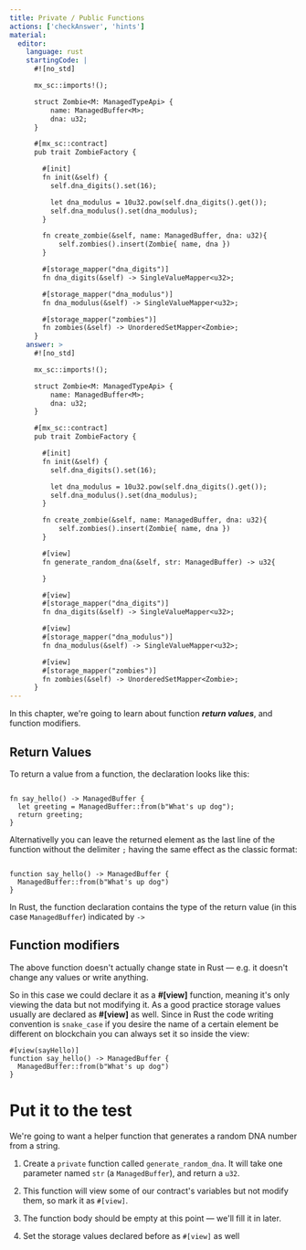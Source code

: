 ```yaml
---
title: Private / Public Functions
actions: ['checkAnswer', 'hints']
material:
  editor:
    language: rust
    startingCode: |
      #![no_std]

      mx_sc::imports!();

      struct Zombie<M: ManagedTypeApi> {
          name: ManagedBuffer<M>;
          dna: u32;
      }

      #[mx_sc::contract]
      pub trait ZombieFactory {

        #[init]
        fn init(&self) {
          self.dna_digits().set(16);

          let dna_modulus = 10u32.pow(self.dna_digits().get());
          self.dna_modulus().set(dna_modulus);
        }

        fn create_zombie(&self, name: ManagedBuffer, dna: u32){
            self.zombies().insert(Zombie{ name, dna })
        }

        #[storage_mapper("dna_digits")]
        fn dna_digits(&self) -> SingleValueMapper<u32>;

        #[storage_mapper("dna_modulus")]
        fn dna_modulus(&self) -> SingleValueMapper<u32>;

        #[storage_mapper("zombies")]
        fn zombies(&self) -> UnorderedSetMapper<Zombie>;
      }
    answer: >
      #![no_std]

      mx_sc::imports!();

      struct Zombie<M: ManagedTypeApi> {
          name: ManagedBuffer<M>;
          dna: u32;
      }

      #[mx_sc::contract]
      pub trait ZombieFactory {

        #[init]
        fn init(&self) {
          self.dna_digits().set(16);

          let dna_modulus = 10u32.pow(self.dna_digits().get());
          self.dna_modulus().set(dna_modulus);
        }

        fn create_zombie(&self, name: ManagedBuffer, dna: u32){
            self.zombies().insert(Zombie{ name, dna })
        }

        #[view]
        fn generate_random_dna(&self, str: ManagedBuffer) -> u32{

        }

        #[view]
        #[storage_mapper("dna_digits")]
        fn dna_digits(&self) -> SingleValueMapper<u32>;

        #[view]
        #[storage_mapper("dna_modulus")]
        fn dna_modulus(&self) -> SingleValueMapper<u32>;

        #[view]
        #[storage_mapper("zombies")]
        fn zombies(&self) -> UnorderedSetMapper<Zombie>;
      }
---
```


In this chapter, we're going to learn about function **_return values_**, and function modifiers.

## Return Values

To return a value from a function, the declaration looks like this:

```

fn say_hello() -> ManagedBuffer {
  let greeting = ManagedBuffer::from(b"What's up dog");
  return greeting;
}

```
Alternativelly you can leave the returned element as the last line of the function without the delimiter `;` having the same effect as the classic format:

```

function say_hello() -> ManagedBuffer {
  ManagedBuffer::from(b"What's up dog")
}

```

In Rust, the function declaration contains the type of the return value (in this case `ManagedBuffer`) indicated by `->`

## Function modifiers

The above function doesn't actually change state in Rust — e.g. it doesn't change any values or write anything.

So in this case we could declare it as a **#[view]** function, meaning it's only viewing the data but not modifying it. As a good practice storage values usually are declared as **#[view]** as well. Since in Rust the code writing convention is `snake_case` if you desire the name of a certain element be different on blockchain you can always set it so inside the view:

```
#[view(sayHello)]
function say_hello() -> ManagedBuffer {
  ManagedBuffer::from(b"What's up dog")
}
```

# Put it to the test

We're going to want a helper function that generates a random DNA number from a string.

1. Create a `private` function called `generate_random_dna`. It will take one parameter named `str` (a `ManagedBuffer`), and return a `u32`.

2. This function will view some of our contract's variables but not modify them, so mark it as `#[view]`.

3. The function body should be empty at this point — we'll fill it in later.

4. Set the storage values declared before as `#[view]` as well
